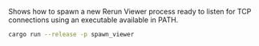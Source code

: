 <!--[metadata]
title = "Spawn viewer"
tags = ["Spawn"]
-->


Shows how to spawn a new Rerun Viewer process ready to listen for TCP connections using an executable available in PATH.

```bash
cargo run --release -p spawn_viewer
```
